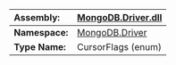 | **Assembly:** | [MongoDB.Driver.dll](MongoDB_Driver.md) |
|:--------------|:----------------------------------------|
| **Namespace:** | [MongoDB.Driver](N_MongoDB_Driver.md)   |
| **Type Name:** | CursorFlags (enum)                      |
